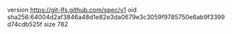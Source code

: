 version https://git-lfs.github.com/spec/v1
oid sha256:64004d2af3846a48d1e82e3da0679e3c3059f9785750e6ab9f3399d74cdb525f
size 782
